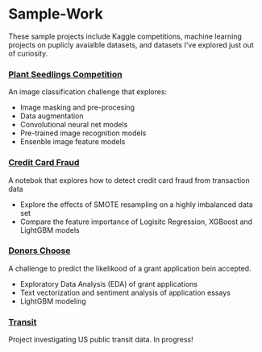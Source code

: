 # Sample-Work

These sample projects include Kaggle competitions, machine learning projects on puplicly avaialble datasets, and datasets I've explored just out of curiosity.

### [Plant Seedlings Competition](https://github.com/dheinicke1/Sample-Work/tree/master/Plant%20Seedlings%20Classification)
An image classification challenge that explores:

- Image masking and pre-procesing
- Data augmentation
- Convolutional neural net models
- Pre-trained image recognition models
- Ensenble image feature models

### [Credit Card Fraud](https://github.com/dheinicke1/CreditCardFraud/blob/master/Credit%20Card%20Fraud%20Detection.ipynb)

A notebok that explores how to detect credit card fraud from transaction data

- Explore the effects of SMOTE resampling on a highly imbalanced data set
- Compare the feature importance of Logisitc Regression, XGBoost and LightGBM models

### [Donors Choose](https://github.com/dheinicke1/DonorsChoose)

A challenge to predict the likelikood of a grant application bein accepted.

- Exploratory Data Analysis (EDA) of grant applications
- Text vectorization and sentiment analysis of application essays
- LightGBM modeling

### [Transit](https://github.com/dheinicke1/Sample-Work/tree/master/Transit)

Project investigating US public transit data. In progress!
